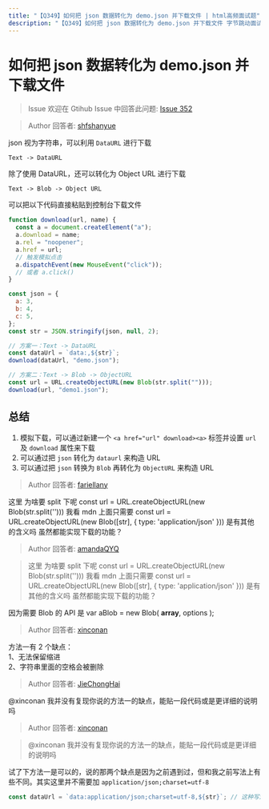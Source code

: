 ```yaml
---
title: "【Q349】如何把 json 数据转化为 demo.json 并下载文件 | html高频面试题"
description: "【Q349】如何把 json 数据转化为 demo.json 并下载文件 字节跳动面试题、阿里腾讯面试题、美团小米面试题。"
---
```


# 如何把 json 数据转化为 demo.json 并下载文件

> Issue
> 欢迎在 Gtihub Issue 中回答此问题: [Issue 352](https://github.com/shfshanyue/Daily-Question/issues/352)

> Author
> 回答者: [shfshanyue](https://github.com/shfshanyue)

json 视为字符串，可以利用 `DataURL` 进行下载

`Text -> DataURL`

除了使用 DataURL，还可以转化为 Object URL 进行下载

`Text -> Blob -> Object URL`

可以把以下代码直接粘贴到控制台下载文件

```js
function download(url, name) {
  const a = document.createElement("a");
  a.download = name;
  a.rel = "noopener";
  a.href = url;
  // 触发模拟点击
  a.dispatchEvent(new MouseEvent("click"));
  // 或者 a.click()
}

const json = {
  a: 3,
  b: 4,
  c: 5,
};
const str = JSON.stringify(json, null, 2);

// 方案一：Text -> DataURL
const dataUrl = `data:,${str}`;
download(dataUrl, "demo.json");

// 方案二：Text -> Blob -> ObjectURL
const url = URL.createObjectURL(new Blob(str.split("")));
download(url, "demo1.json");
```

## 总结

1. 模拟下载，可以通过新建一个 `<a href="url" download><a>` 标签并设置 `url` 及 `download` 属性来下载
2. 可以通过把 `json` 转化为 `dataurl` 来构造 URL
3. 可以通过把 `json` 转换为 `Blob` 再转化为 `ObjectURL` 来构造 URL

> Author
> 回答者: [fariellany](https://github.com/fariellany)

这里 为啥要 split 下呢
const url = URL.createObjectURL(new Blob(str.split('')))
我看 mdn 上面只需要
const url = URL.createObjectURL(new Blob([str], { type: 'application/json' })) 是有其他的含义吗 虽然都能实现下载的功能？

> Author
> 回答者: [amandaQYQ](https://github.com/amandaQYQ)

> 这里 为啥要 split 下呢
> const url = URL.createObjectURL(new Blob(str.split('')))
> 我看 mdn 上面只需要
> const url = URL.createObjectURL(new Blob([str], { type: 'application/json' })) 是有其他的含义吗 虽然都能实现下载的功能？

因为需要 Blob 的 API 是 var aBlob = new Blob( **array**, options );

> Author
> 回答者: [xinconan](https://github.com/xinconan)

方法一有 2 个缺点：  
1、无法保留缩进  
2、字符串里面的空格会被删除

> Author
> 回答者: [JieChongHai](https://github.com/JieChongHai)

@xinconan 我并没有复现你说的方法一的缺点，能贴一段代码或是更详细的说明吗

> Author
> 回答者: [xinconan](https://github.com/xinconan)

> @xinconan 我并没有复现你说的方法一的缺点，能贴一段代码或是更详细的说明吗

试了下方法一是可以的，说的那两个缺点是因为之前遇到过，但和我之前写法上有些不同。其实这里并不需要加 `application/json;charset=utf-8`

```js
const dataUrl = `data:application/json;charset=utf-8,${str}`; // 这种写法有问题
```
